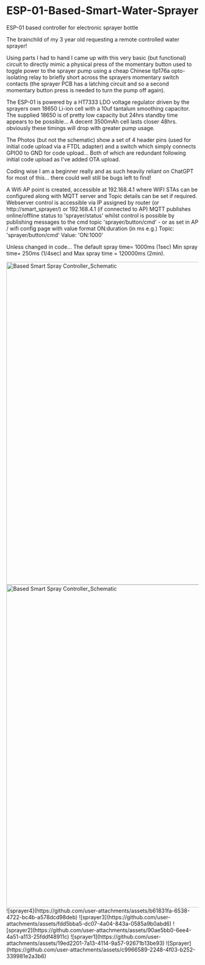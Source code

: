 # ESP-01-Based-Smart-Water-Sprayer
ESP-01 based controller for electronic sprayer bottle

The brainchild of my 3 year old requesting a remote controlled water sprayer! 

Using parts I had to hand I came up with this very basic (but functional) circuit to directly mimic a physical press of the momentary button used to toggle power to the sprayer pump using a cheap Chinese tlp176a opto-isolating relay to briefly short across the sprayers momentary switch contacts (the sprayer PCB has a latching circuit and so a second momentary button press is needed to turn the pump off again).

The ESP-01 is powered by a HT7333 LDO voltage regulator driven by the sprayers own 18650 Li-ion cell with a 10uf tantalum smoothing capacitor. The supplied 18650 is of pretty low capacity but 24hrs standby time appears to be possible... A decent 3500mAh cell lasts closer 48hrs. obviously these timings will drop with greater pump usage.

The Photos (but not the schematic) show a set of 4 header pins (used for initial code upload via a FTDL adapter) and a switch which simply connects GPIO0 to GND for code upload... Both of which are redundant following initial code upload as I've added OTA upload.

Coding wise I am a beginner really and as such heavily reliant on ChatGPT for most of this... there could well still be bugs left to find!

A Wifi AP point is created, accessible at 192.168.4.1 where WIFI STAs can be configured along with MQTT server and Topic details can be set if required. Webserver control is accessible via IP assigned by router (or http://smart_sprayer/) or 192.168.4.1 (if connected to AP)
MQTT publishes online/offline status to 'sprayer/status' whilst control is possible by publishing messages to the cmd topic 'sprayer/button/cmd' - or as set in AP / wifi config page with value format ON:duration (in ms e.g.) Topic: 'sprayer/button/cmd' Value: 'ON:1000'

Unless changed in code... The default spray time= 1000ms (1sec) Min spray time= 250ms (1/4sec) and Max spray time = 120000ms (2min).

            
<img width="1190" height="845" alt="Based Smart Spray Controller_Schematic" src="https://github.com/user-attachments/assets/c544ffe2-dd0d-4137-b59c-a2e04908ffbe" />
<img width="1190" height="845" alt="Based Smart Spray Controller_Schematic" src="https://github.com/user-attachments/assets/e5324d1b-6a76-4dea-83e9-14410d417785" />
![sprayer4](https://github.com/user-attachments/assets/b61831fa-6538-4722-bc4b-a578dcd98deb)
![sprayer3](https://github.com/user-attachments/assets/fdd5bba5-dc07-4a04-843a-0585a9b0abd6)
![sprayer2](https://github.com/user-attachments/assets/90ae5bb0-6ee4-4a51-a113-25fddf48911c)
![sprayer1](https://github.com/user-attachments/assets/19ed2201-7a13-4114-9a57-92671b13be93)
![Sprayer](https://github.com/user-attachments/assets/c9966589-2248-4f03-b252-339981e2a3b6)
